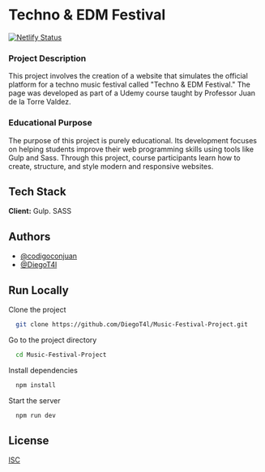 
# Techno & EDM Festival
[![Netlify Status](https://api.netlify.com/api/v1/badges/f04d76ce-b2e2-4f99-925f-8540a3d1a20a/deploy-status)](https://app.netlify.com/sites/fest-music-t4l/deploys)

### Project Description
This project involves the creation of a website that simulates the official platform for a techno music festival called "Techno & EDM Festival." The page was developed as part of a Udemy course taught by Professor Juan de la Torre Valdez.

### Educational Purpose
The purpose of this project is purely educational. Its development focuses on helping students improve their web programming skills using tools like Gulp and Sass. Through this project, course participants learn how to create, structure, and style modern and responsive websites.


## Tech Stack

**Client:** Gulp. SASS


## Authors

- [@codigoconjuan](https://github.com/codigoconjuan)
- [@DiegoT4l](https://github.com/DiegoT4l)

## Run Locally

Clone the project

```bash
  git clone https://github.com/DiegoT4l/Music-Festival-Project.git
```

Go to the project directory

```bash
  cd Music-Festival-Project
```

Install dependencies

```bash
  npm install
```

Start the server

```bash
  npm run dev
```


## License

[ISC](LICENSE)